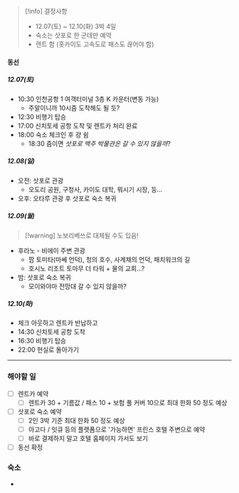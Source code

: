 > [!info] 결정사항
> - 12.07(토) ~ 12.10(화) 3박 4일
> - 숙소는 삿포로 한 군데만 예약
> - 렌트 함 (홋카이도 고속도로 패스도 끊어야 함)
#### 동선
##### 12.07(토)
- 10:30 인천공항 1 여객터미널 3층 K 카운터(변동 가능)
	- 주말이니까 10시즘 도착해도 될 듯?
- 12:30 비행기 탑승
- 17:00 신치토세 공항 도착 및 렌트카 처리 완료
- 18:00 숙소 체크인 후 걍 쉼
	- 18:30 즘이면 *삿포로 맥주 박물관은 갈 수 있지 않을까*?
##### 12.08(일)
- 오전: 삿포로 관광
	- 오도리 공원, 구청사, 카이도 대학, 뭐시기 시장, 등...
- 오후: 오타루 관광 후 삿포로 숙소 복귀
##### 12.09(월)
> [!warning] 노보리베쓰로 대체될 수도 있음!
- 후라노 - 비에이 주변 관광
	- 팜 토미타(마쎄 언덕), 청의 호수, 사계채의 언덕, 패치워크의 길
	- 호시노 리조트 토마무 더 타워 + 물의 교회...?
- 밤: 삿포로 숙소 복귀
	- 모이와야마 전망대 갈 수 있지 않을까?
##### 12.10(화)
- 체크 아웃하고 렌트카 반납하고 
- 14:30 신치토세 공항 도착
- 16:30 비행기 탑승
- 22:00 현실로 돌아가기
---
### 해야할 일
- [ ] 렌트카 예약
	- [ ] 렌트카 30 + 기름값 / 패스 10 + 보험 풀 커버 10으로 최대 한화 50 정도 예상
- [ ] 삿포로 숙소 예약
	- [ ] 2인 3박 기준 최대 한화 50 정도 예상
	- [ ] 아고다 / 잇큐 등의 플랫폼으로 '가능하면' 프린스 호텔 주변으로 예약
	- [ ] 바로 결제하지 말고 호텔 홈페이지 가서도 보기
- [ ] 동선 확정

### 숙소
- 